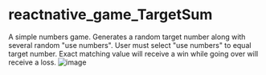 # reactnative_game_TargetSum

A simple numbers game.  Generates a random target number along with several random "use numbers".  User must select "use numbers" to equal target number.  Exact matching value will receive a win while going over will receive a loss.
![image](https://gyazo.com/19703c7239eb4d4e6226e370459ea444)
